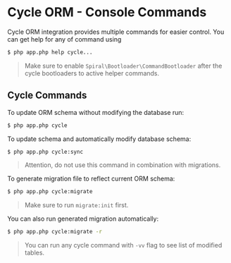 # Cycle ORM - Console Commands
Cycle ORM integration provides multiple commands for easier control. You can get help for any of command using

```bash
$ php app.php help cycle...
```

> Make sure to enable `Spiral\Bootloader\CommandBootloader` after the cycle bootloaders to active helper commands.

## Cycle Commands
To update ORM schema without modifying the database run:

```bash
$ php app.php cycle
```

To update schema and automatically modify database schema:

```bash
$ php app.php cycle:sync
```

> Attention, do not use this command in combination with migrations.

To generate migration file to reflect current ORM schema:

```bash
$ php app.php cycle:migrate
```

> Make sure to run `migrate:init` first.

You can also run generated migration automatically:

```bash
$ php app.php cycle:migrate -r
```

> You can run any cycle command with `-vv` flag to see list of modified tables.